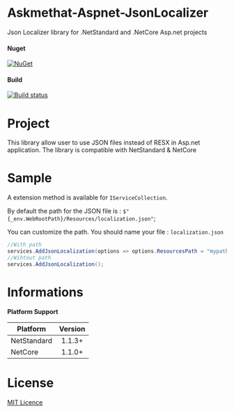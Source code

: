 # Askmethat-Aspnet-JsonLocalizer
Json Localizer library for .NetStandard and .NetCore Asp.net projects

#### Nuget
[![NuGet](https://img.shields.io/nuget/dt/Askmethat.Aspnet.JsonLocalizer.svg)](https://www.nuget.org/packages/Askmethat.Aspnet.JsonLocalizer)

#### Build

[![Build status](https://ci.appveyor.com/api/projects/status/gt8vg0e2f9gapr2d/branch/master?svg=true)](https://ci.appveyor.com/project/AlexTeixeira/askmethat-aspnet-jsonlocalizer/branch/master)

# Project

This library allow user to use JSON files instead of RESX in Asp.net application.
The library is compatible with NetStandard & NetCore

# Sample

A extension method is available for `IServiceCollection`.

By default the path for the JSON file is : `$"{_env.WebRootPath}/Resources/localization.json"`;

You can customize the path. You should name your file : `localization.json`

``` cs
//With path
services.AddJsonLocalization(options => options.ResourcesPath = "mypath");
//Wihtout path
services.AddJsonLocalization();
```

# Informations

**Platform Support**

|Platform|Version|
| -------------------  | :------------------: |
|NetStandard|1.1.3+|
|NetCore|1.1.0+|

# License

[MIT Licence](https://github.com/AlexTeixeira/Askmethat-Aspnet-JsonLocalizer/blob/master/LICENSE)
